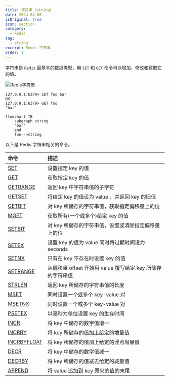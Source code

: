 ```yaml
---
title: 字符串（string）
date: 2024-04-08
isOriginal: true
icon: section
category:
  - Redis
tag:
  - string
excerpt: Redis 字符串
order: 1
---
```


字符串是 `Redis` 最基本的数据类型，用 `SET` 和 `GET` 命令可以增加、修改和获取它的值。

![Redis字符串](/inset/Redis字符串.svg)

~~~txt:no-line-numbers
127.0.0.1:6379> SET foo bar
OK
127.0.0.1:6379> GET foo
"bar"
~~~



```mermaid
flowchart TB
    subgraph string
    'bar'
    end
    foo-->string
```

以下是 Redis 字符串相关的命令。

| 命令 | 描述 |
| :- | :- |
| [SET](https://redis.com.cn/commands/set.html) | 设置指定 key 的值 |
| [GET](https://redis.com.cn/commands/get.html) | 获取指定 key 的值 |
| [GETRANGE](https://redis.com.cn/commands/getrange.html) | 返回 key 中字符串值的子字符 |
| [GETSET](https://redis.com.cn/commands/getset.html) | 将给定 key 的值设为 value ，并返回 key 的旧值 |
| [GETBIT](https://redis.com.cn/commands/getbit.html) | 对 key 所储存的字符串值，获取指定偏移量上的位 |
| [MGET](https://redis.com.cn/commands/mget.html) | 获取所有(一个或多个)给定 key 的值 |
| [SETBIT](https://redis.com.cn/commands/setbit.html) | 对 key 所储存的字符串值，设置或清除指定偏移量上的位 |
| [SETEX](https://redis.com.cn/commands/setex.html) | 设置 key 的值为 value 同时将过期时间设为 seconds |
| [SETNX](https://redis.com.cn/commands/setnx.html) | 只有在 key 不存在时设置 key 的值 |
| [SETRANGE](https://redis.com.cn/commands/setrange.html) | 从偏移量 offset 开始用 value 覆写给定 key 所储存的字符串值 |
| [STRLEN](https://redis.com.cn/commands/strlen.html) | 返回 key 所储存的字符串值的长度 |
| [MSET](https://redis.com.cn/commands/mset.html) | 同时设置一个或多个 key-value 对 |
| [MSETNX](https://redis.com.cn/commands/msetnx.html) | 同时设置一个或多个 key-value 对 |
| [PSETEX](https://redis.com.cn/commands/psetex.html) | 以毫秒为单位设置 key 的生存时间 |
| [INCR](https://redis.com.cn/commands/incr.html) | 将 key 中储存的数字值增一 |
| [INCRBY](https://redis.com.cn/commands/incrby.html) | 将 key 所储存的值加上给定的增量值 |
| [INCRBYFLOAT](https://redis.com.cn/commands/incrbyfloat.html) | 将 key 所储存的值加上给定的浮点增量值 |
| [DECR](https://redis.com.cn/commands/decr.html) | 将 key 中储存的数字值减一 |
| [DECRBY](https://redis.com.cn/commands/decrby.html) | 将 key 所储存的值减去给定的减量值 |
| [APPEND](https://redis.com.cn/commands/append.html) | 将 value 追加到 key 原来的值的末尾 |
